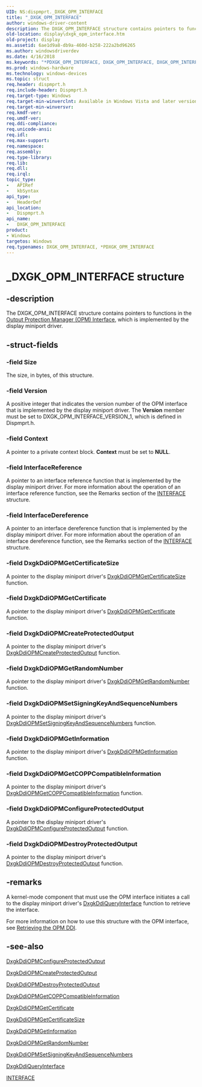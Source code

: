 ```yaml
---
UID: NS:dispmprt._DXGK_OPM_INTERFACE
title: "_DXGK_OPM_INTERFACE"
author: windows-driver-content
description: The DXGK_OPM_INTERFACE structure contains pointers to functions in the Output Protection Manager (OPM) Interface, which is implemented by the display miniport driver.
old-location: display\dxgk_opm_interface.htm
old-project: display
ms.assetid: 6ae1d9a8-db9a-460d-b258-222a2bd96265
ms.author: windowsdriverdev
ms.date: 4/16/2018
ms.keywords: "*PDXGK_OPM_INTERFACE, DXGK_OPM_INTERFACE, DXGK_OPM_INTERFACE structure [Display Devices], DmStructs_e1644da8-220d-470a-b9b9-f23ba7e1c4f6.xml, PDXGK_OPM_INTERFACE, PDXGK_OPM_INTERFACE structure pointer [Display Devices], _DXGK_OPM_INTERFACE, display.dxgk_opm_interface, dispmprt/DXGK_OPM_INTERFACE, dispmprt/PDXGK_OPM_INTERFACE"
ms.prod: windows-hardware
ms.technology: windows-devices
ms.topic: struct
req.header: dispmprt.h
req.include-header: Dispmprt.h
req.target-type: Windows
req.target-min-winverclnt: Available in Windows Vista and later versions of the Windows operating systems.
req.target-min-winversvr: 
req.kmdf-ver: 
req.umdf-ver: 
req.ddi-compliance: 
req.unicode-ansi: 
req.idl: 
req.max-support: 
req.namespace: 
req.assembly: 
req.type-library: 
req.lib: 
req.dll: 
req.irql: 
topic_type:
-	APIRef
-	kbSyntax
api_type:
-	HeaderDef
api_location:
-	Dispmprt.h
api_name:
-	DXGK_OPM_INTERFACE
product:
- Windows
targetos: Windows
req.typenames: DXGK_OPM_INTERFACE, *PDXGK_OPM_INTERFACE
---
```


# _DXGK_OPM_INTERFACE structure


## -description


The DXGK_OPM_INTERFACE structure contains pointers to functions in the <a href="https://msdn.microsoft.com/8dc171f7-76ca-4e1a-865e-7dcb6ab9a2e9">Output Protection Manager (OPM) Interface</a>, which is implemented by the display miniport driver.


## -struct-fields




### -field Size

The size, in bytes, of this structure.


### -field Version

A positive integer that indicates the version number of the OPM interface that is implemented by the display miniport driver. The <b>Version</b> member must be set to DXGK_OPM_INTERFACE_VERSION_1, which is defined in Dispmprt.h.


### -field Context

A pointer to a private context block. <b>Context</b> must be set to <b>NULL</b>.


### -field InterfaceReference

A pointer to an interface reference function that is implemented by the display miniport driver. For more information about the operation of an interface reference function, see the Remarks section of the <a href="https://msdn.microsoft.com/library/windows/hardware/dn895657">INTERFACE</a> structure.


### -field InterfaceDereference

A pointer to an interface dereference function that is implemented by the display miniport driver. For more information about the operation of an interface dereference function, see the Remarks section of the <a href="https://msdn.microsoft.com/library/windows/hardware/dn895657">INTERFACE</a> structure.


### -field DxgkDdiOPMGetCertificateSize

A pointer to the display miniport driver's <a href="https://msdn.microsoft.com/fe4197ad-52a2-47b3-ad96-57ea73cd931f">DxgkDdiOPMGetCertificateSize</a> function.


### -field DxgkDdiOPMGetCertificate

A pointer to the display miniport driver's <a href="https://msdn.microsoft.com/3c055598-5f07-46e1-830d-1df9a459f742">DxgkDdiOPMGetCertificate</a> function.


### -field DxgkDdiOPMCreateProtectedOutput

A pointer to the display miniport driver's <a href="https://msdn.microsoft.com/8143732e-cef6-49f1-9b20-db6b6ee073e6">DxgkDdiOPMCreateProtectedOutput</a> function.


### -field DxgkDdiOPMGetRandomNumber

A pointer to the display miniport driver's <a href="https://msdn.microsoft.com/91b07a5c-ed25-4268-bd6d-273ae8b1ac28">DxgkDdiOPMGetRandomNumber</a> function.


### -field DxgkDdiOPMSetSigningKeyAndSequenceNumbers

A pointer to the display miniport driver's <a href="https://msdn.microsoft.com/285521c7-4034-4db8-9441-6c4eaee27ee3">DxgkDdiOPMSetSigningKeyAndSequenceNumbers</a> function.


### -field DxgkDdiOPMGetInformation

A pointer to the display miniport driver's <a href="https://msdn.microsoft.com/3d6559e5-776e-4fc0-b99a-8818cbcc289d">DxgkDdiOPMGetInformation</a> function.


### -field DxgkDdiOPMGetCOPPCompatibleInformation

A pointer to the display miniport driver's <a href="https://msdn.microsoft.com/9f15df1e-bdf5-4634-97f1-78515664b594">DxgkDdiOPMGetCOPPCompatibleInformation</a> function.


### -field DxgkDdiOPMConfigureProtectedOutput

A pointer to the display miniport driver's <a href="https://msdn.microsoft.com/a7829587-c1e7-43ec-a0bb-92bca94b7c3d">DxgkDdiOPMConfigureProtectedOutput</a> function.


### -field DxgkDdiOPMDestroyProtectedOutput

A pointer to the display miniport driver's <a href="https://msdn.microsoft.com/a03381ba-342e-409f-99ab-9790e1d74371">DxgkDdiOPMDestroyProtectedOutput</a> function.


## -remarks



A kernel-mode component that must use the OPM interface initiates a call to the display miniport driver's <a href="https://msdn.microsoft.com/d8255f36-be3a-4b19-ac8d-8748ac9b6a24">DxgkDdiQueryInterface</a> function to retrieve the interface.

For more information on how to use this structure with the OPM interface, see <a href="https://msdn.microsoft.com/84218245-f5f3-4a6f-88ed-9cd5db224e30">Retrieving the OPM DDI</a>.




## -see-also




<a href="https://msdn.microsoft.com/a7829587-c1e7-43ec-a0bb-92bca94b7c3d">DxgkDdiOPMConfigureProtectedOutput</a>



<a href="https://msdn.microsoft.com/8143732e-cef6-49f1-9b20-db6b6ee073e6">DxgkDdiOPMCreateProtectedOutput</a>



<a href="https://msdn.microsoft.com/a03381ba-342e-409f-99ab-9790e1d74371">DxgkDdiOPMDestroyProtectedOutput</a>



<a href="https://msdn.microsoft.com/9f15df1e-bdf5-4634-97f1-78515664b594">DxgkDdiOPMGetCOPPCompatibleInformation</a>



<a href="https://msdn.microsoft.com/3c055598-5f07-46e1-830d-1df9a459f742">DxgkDdiOPMGetCertificate</a>



<a href="https://msdn.microsoft.com/fe4197ad-52a2-47b3-ad96-57ea73cd931f">DxgkDdiOPMGetCertificateSize</a>



<a href="https://msdn.microsoft.com/3d6559e5-776e-4fc0-b99a-8818cbcc289d">DxgkDdiOPMGetInformation</a>



<a href="https://msdn.microsoft.com/91b07a5c-ed25-4268-bd6d-273ae8b1ac28">DxgkDdiOPMGetRandomNumber</a>



<a href="https://msdn.microsoft.com/285521c7-4034-4db8-9441-6c4eaee27ee3">DxgkDdiOPMSetSigningKeyAndSequenceNumbers</a>



<a href="https://msdn.microsoft.com/d8255f36-be3a-4b19-ac8d-8748ac9b6a24">DxgkDdiQueryInterface</a>



<a href="https://msdn.microsoft.com/library/windows/hardware/dn895657">INTERFACE</a>
 

 

